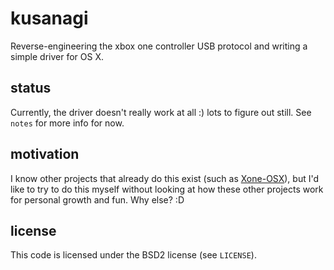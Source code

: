 # kusanagi
Reverse-engineering the xbox one controller USB protocol and writing a simple driver for OS X.

## status
Currently, the driver doesn't really work at all :) lots to figure out still. See `notes` for more info for now.

## motivation
I know other projects that already do this exist (such as [Xone-OSX](https://github.com/FranticRain/Xone-OSX)), but I'd like to try to do this myself without looking at how these other projects work for personal growth and fun. Why else? :D

## license
This code is licensed under the BSD2 license (see `LICENSE`).
